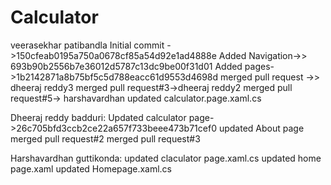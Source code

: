 # Calculator
veerasekhar patibandla
Initial commit ->150cfeab0195a750a0678cf85a54d92e1ad4888e
Added Navigation->> 693b90b2556b7e36012d5787c13dc9be00f31d01
Added pages->1b2142871a8b75bf5c5d788eacc61d9553d4698d
merged pull request ->> dheeraj reddy3
merged pull request#3->dheeraj reddy2
merged pull request#5-> harshavardhan 
updated calculator.page.xaml.cs


Dheeraj reddy badduri:
Updated calculator page->26c705bfd3ccb2ce22a657f733beee473b71cef0
updated About page
merged pull request#2
merged pull request#3

Harshavardhan guttikonda:
updated claculator page.xaml.cs
updated home page.xaml
updated Homepage.xaml.cs

